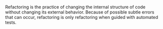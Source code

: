 <!--bl
(filemeta
    (title "Summary"))
/bl-->

Refactoring is the practice of changing the internal structure of code without changing its external behavior. Because of possible subtle errors that  can occur, refactoring is only refactoring when guided with automated tests.